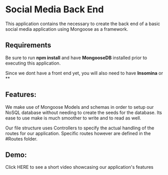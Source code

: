 # Social Media Back End

This application contains the necessary to create the back end of a basic social media application using Mongoose as a framework.

## Requirements
Be sure to run **npm install** and have **MongooseDB** installed prior to executing this application. 

Since we dont have a front end yet, you will also need to have **Insomina** or **

## Features:
We make use of Mongoose Models and schemas in order to setup our NoSQL database without needing to create the seeds for the database. Its ease to use make is much smoother to write and to read as well.

Our file structure uses Controllers to specify the actual handling of the routes for our application. Specific routes however are defined in the #Routes folder.

## Demo:

Click HERE to see a short video showcasing our application's features





